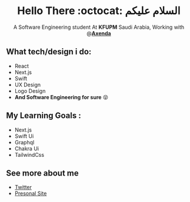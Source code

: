 <div align="center">
  
# Hello There  :octocat:   السلام عليكم    

A Software Engineering student At **KFUPM** Saudi Arabia, Working with @[**Axenda**](https://github.com/axenda)

</div>

## What tech/design i do:
- React 
- Next.js
- Swift 
- UX Design 
- Logo Design
- **And Software Engineering for sure** 😝

## My Learning Goals :
-  Next.js 
-  Swift Ui 
-  Graphql 
-  Chakra Ui
-  TailwindCss

## See more about me
- [Twitter](https://twitter.com/Abdullah_Mzaien)
- [Presonal Site](https://dal.Design)


